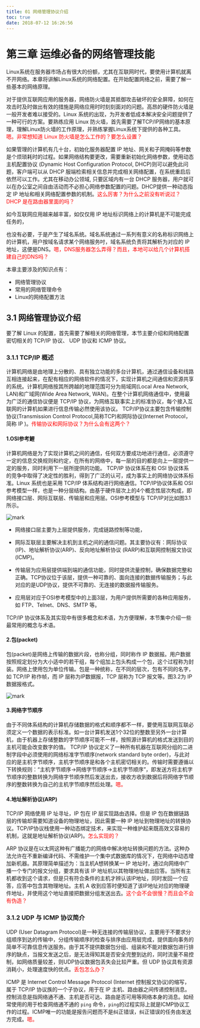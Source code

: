 ```yaml
---
title: 01 网络管理协议介绍
toc: true
date: 2018-07-12 16:26:56
---
```

# 第三章 运维必备的网络管理技能


Linux系统在服务器市场占有很大的份额，尤其在互联网时代，要使用计算机就离不开网络。本章将讲解Linux系统的网络配置。在开始配置网络之前，需要了解一些基本的网络原理。

对于提供互联网应用的服务器，网络防火墙是其抵御攻击破坏的安全屏障，如何在攻击时及时做出有效的措施是网络应用时时刻刻面对的问题。高昂的硬件防火墙是一般开发者难以接受的。Linux 系统的出现，为开发者低成本解决安全问题提供了一种可行的方案。要熟练应用 Linux 防火墙，首先需要了解TCP/IP网络的基本原理，理解Linux防火墙的工作原理，并熟练掌握Linux系统下提供的各种工具。<span style="color:red;">嗯。非常想知道 Linux 防火墙是怎么工作的？要怎么设置？</span>

如果管理的计算机有几十台，初始化服务器配置 IP 地址、网关和子网掩码等参数是个烦琐耗时的过程。如果网络结构要更改，需要重新初始化网络参数，使用动态主机配置协议 (Dynamic Host Configuration Protocol, DHCP)则可以避免此问题，客户端可以从 DHCP 服端检索相关信息并完成相关网络配置，在系统重启后依然可以工作。尤其在移动办公领域, 只要区域内有一台 DHCP 服务器，用户就可以在办公室之间自由活动而不必担心网络参数配置的问题。DHCP提供一种动态指定 IP 地址和相关网络配置参数的机制。<span style="color:red;">这么厉害？为什么之前没有听说过？DHCP 是在路由器里面的吗？</span>

如今互联网应用越来越丰富，如仅仅用 IP 地址标识网络上的计算机是不可能完成任务的，

也没有必要，于是产生了域名系统。域名系统通过一系列有意义的名称标识网络上的计算机，用户按域名请求某个网络服务吋，域名系统负责将其解析为对应的 IP 地址，这便是DNS。<span style="color:red;">嗯，DNS服务器怎么弄得？而且，本地可以给几个计算机搭建自己的DNS吗？</span>

本章主要涉及的知识点有：

- 网络管理协议
- 常用的网络管理命令
- Linux的网络配置方法

## 3.1 网络管理协议介绍

要了解 Linux 的配置，首先需要了解相关的网络管理，本节主要介绍和网络配置密切相关的 TCP/IP 协议、 UDP 协议和 ICMP 协议。

### 3.1.1 TCP/IP 概述

计算机网络是由地理上分散的、具有独立功能的多台计算机，通过通信设备和线路互相连接起来，在配有相应的网络软件的情况下，实现计算机之间通信和资源共享的系统。计算机网络按其所跨越的地理范围可分为局域网(Local Area Network, LAN)和广域网(Wide Area Network, WAN)。在整个计算机网络通信中，使用最为广泛的通信协议便是 TCP/IP 协议，为网络互联事实上的标准协议，每个接入互联网的计算机如果进行信息传输必然使用该协议。 TCP/IP协议主要包含传输控制协议(Transmission Control Protocol,简称TCP)和网际协议(Internet Protocol，简称 IP )。<span style="color:red;">传输协议和网际协议？为什么会有这两个？</span>

#### 1.OSI参考鯉

计算机网络是为了实现计算机之间的通信，任何双方要成功地进行通信，必须遵守一定的信息交换规则和约定，在所有的网络中，每一层的目的都是向上一层提供一定的服务，同时利用下一层所提供的功能。 TCP/IP 协议体系在和 OSI 协议体系的竞争中取得了决定性的胜利，得到了广泛的认可，成为事实上的网络协议体系标准。Linux 系统也是采用 TCP/IP 体系结构进行网络通信。TCP/IP协议体系和 OSI 参考模型一样，也是一种分层结构。由基于硬件层次上的4个概念性层次构成，即网络接口层、网际互联层、传输层和应用层。OSI参考模型与 TCP/IP对比如图3.1所示。

![mark](http://pacdb2bfr.bkt.clouddn.com/blog/image/180712/cb4fkgadhj.png?imageslim)


- 网络接口层主要为上层提供服务，完成链路控制等功能，

- 网际互联层主要解决主机到主机之间的通信问题。其主要协议有：网际协议(IP)、地址解析协议(ARP)、反向地址解析协议 (RARP)和互联网控制报文协议(ICMP)。

- 传输层为应用层提供端到端的通信功能，同时提供流量控制，确保数据完整和正确。TCP协议位于该层，提供一种可靠的、面向连接的数据传输服务；与此对应的是UDP协议，提供不可靠的、无连接的数据报传输服务。

- 应用层对应于OSI参考模型中的上面3层，为用户提供所需要的各种应用服务，如 FTP、Telnet、DNS、SMTP 等。

TCP/IP 协议体系及其实现中有很多概念和术语，为方便理解，本节集中介绍一些最常用的概念与术语。

#### 2.包(packet)

包(packet)是网络上传输的数据片段，也称分组，同时称作 IP 数据报。用户数据按照规定划分为大小适中的若干组，每个组加上包头构成一个包，这个过程称为封装。网络上使用包为单位传输。包是一种统称，在不同的层次，包有不同的名字，如 TCP/IP 称作帧，而 IP 层称为IP数据报，TCP 层称为 TCP 报文等。图3.2为 IP 数据报格式。

![mark](http://pacdb2bfr.bkt.clouddn.com/blog/image/180712/aadEkDgk4b.png?imageslim)

#### 3.网络字节顺序

由于不同体系结构的计算机存储数据的格式和顺序都不一样，要使用互联网互联必须定义一个数据的表示标准。如一台计算机发送1个32位的整数至另外一台计算机，由于机器上存储整数的字节顺序可能不一样，按照源计算机的格式发送到目的主机可能会改变数字的值。 TCP/IP 协议定义了一种所有机器在互联网分组的二进制字段中必须使用的网络标准字节顺序(network standard byte order)，与此对应的是主机字节顺序，主机字节顺序是和各个主机密切相关的。传输时需要遵循以下转换规则：“主机字节顺序->网络字节顺序->主机字节顺序”，即发送方将主机字节顺序的整数转换为网络字节顺序然后发送出去，接收方收到数据后将网络字节顺序的整数转换为自己的主机字节顺序然后处理。<span style="color:red;">嗯。</span>

#### 4.地址解析协议(ARP)

TCP/IP 网络使用 IP 址寻址，IP 包在 IP 层实现路由选择。但是 IP 包在数据链路层的传输却需要知道设备的物理地址，因此需要一种 IP 地址到物理地址的转换协议。TCP/IP协议栈使用一种动态绑定技术，来实现一种维护起来既高效又容易的机制，这就是地址解析协议(ARP)。<span style="color:red;">怎么实现的？</span>

ARP 协议是在以太网这种有广播能力的网络中解决地址转换问题的方法。这种办法允许在不重新编译代码、不需维护一个集中式数据库的情况下，在网络中动态增加新机器。其原理简单描述为：当主机A想转换某一 IP 地址时，通过向网络中广播一个专门的报文分组，要求具有该 IP 地址机以其物理地址做出应答。当所有主机都收到这个请求，但是只有符合条件的主机才辨认该IP地址，同时发回一个应答，应答中包含其物理地址。主机 A 收到应答时便知道了该IP地址对应的物理硬件地址，并使用这个地址直接把数据分组发送出去。<span style="color:red;">这个会不会很慢？而且会不会有伪造？</span>

### 3.1.2 UDP 与 ICMP 协议简介

UDP (User Datagram Protocol)是一种无连接的传输层协议，主要用于不要求分组顺序到达的传输中，分组传输顺序的检查与排序由应用层完成，提供面向事务的简单不可靠信息传送服务。由于其不提供数据包分组、组装和不能对数据包进行排序的缺点，当报文发送之后，是无法得知其是否安全完整到达的，同时流量不易控制，如网络质量较差，则UDP协议数据包丢失会比较严重。但 UDP 协议具有资源消耗小，处理速度快的优点。<span style="color:red;">丢包怎么办？</span>

ICMP 是 Internet Control Message Protocol (Internet 控制报文协议)的缩写，属于 TCP/IP 协议族的一个子协议，用于在 IP 主机、路由器之间传递控制消息。控制消息是指网络通不通、主机是否可达、路由是否可用等网络本身的消息。如经常使用的用于检查网络通不通的 `ping` 命令，`ping`的过程实际上就是ICMP协议工作的过程。ICMP唯一的功能是报告问题而不是纠正错误，纠正错误的任务由发送方完成。<span style="color:red;">嗯。</span>
